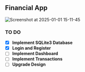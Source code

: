 ## Financial App

![Screenshot at 2025-01-01 15-11-45](https://github.com/user-attachments/assets/bb2aea0a-68d0-42a7-b4cc-8bee352c46ec)


### TO DO

- [x] **Implement SQLite3 Database**
- [x] **Login and Register**
- [ ] **Implement Dashboard**
- [ ] **Implement Transactions**
- [ ] **Upgrade Design**
